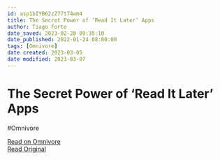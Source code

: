 ```yaml
---
id: asp1bIYB62zZ77t74wm4
title: The Secret Power of ‘Read It Later’ Apps
author: Tiago Forte
date_saved: 2023-02-20 09:35:10
date_published: 2022-01-24 08:00:00
tags: [Omnivore]
date created: 2023-03-05
date modified: 2023-03-07
---
```


# The Secret Power of ‘Read It Later’ Apps

#Omnivore

[Read on Omnivore](https://omnivore.app/me/the-secret-power-of-read-it-later-apps-1866c75e35b)  
[Read Original](https://fortelabs.co/blog/the-secret-power-of-read-it-later-apps)

